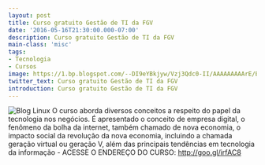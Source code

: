 ```yaml
---
layout: post
title: Curso gratuito Gestão de TI da FGV
date: '2016-05-16T21:30:00.000-07:00'
description: Curso gratuito Gestão de TI da FGV
main-class: 'misc'
tags:
- Tecnologia
- Cursos
image: https://1.bp.blogspot.com/--DI9eYBkjyw/Vzj3Qdc0-II/AAAAAAAAArE/B07OanLlObQqhwRm3DBVADxcNeHRu9ZigCLcB/s72-c/gestao-ti-curso.jpg
twitter_text: Curso gratuito Gestão de TI da FGV
introduction: Curso gratuito Gestão de TI da FGV
---
```

![Blog Linux](https://1.bp.blogspot.com/--DI9eYBkjyw/Vzj3Qdc0-II/AAAAAAAAArE/B07OanLlObQqhwRm3DBVADxcNeHRu9ZigCLcB/s400/gestao-ti-curso.jpg "Blog Linux")
O curso aborda diversos conceitos a respeito do papel da tecnologia nos negócios.
É apresentado o conceito de empresa digital, o fenômeno da bolha da internet, também chamado de nova economia, o impacto social da revolução da nova economia, incluindo a chamada geração virtual ou geração V, além das principais tendências em tecnologia da informação - 
ACESSE O ENDEREÇO DO CURSO: http://goo.gl/irfAC8
